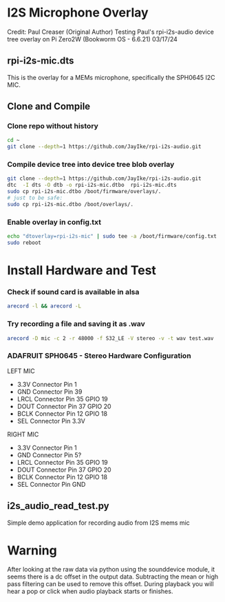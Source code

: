 # I2S Microphone Overlay
Credit: Paul Creaser (Original Author)
Testing Paul's rpi-i2s-audio device tree overlay on Pi Zero2W (Bookworm OS - 6.6.21) 03/17/24

## rpi-i2s-mic.dts

This is the overlay for a MEMs microphone, specifically the SPH0645 I2C MIC.

## Clone and Compile 
### Clone repo without history
``` bash
cd ~
git clone --depth=1 https://github.com/JayIke/rpi-i2s-audio.git
```
### Compile device tree into device tree blob overlay
``` bash
git clone --depth=1 https://github.com/JayIke/rpi-i2s-audio.git
dtc  -I dts -O dtb -o rpi-i2s-mic.dtbo  rpi-i2s-mic.dts 
sudo cp rpi-i2s-mic.dtbo /boot/firmware/overlays/.
# just to be safe:
sudo cp rpi-i2s-mic.dtbo /boot/overlays/.
```
### Enable overlay in config.txt
``` bash
echo "dtoverlay=rpi-i2s-mic" | sudo tee -a /boot/firmware/config.txt
sudo reboot
```
# Install Hardware and Test
### Check if sound card is available in alsa
``` bash
arecord -l && arecord -L
```
### Try recording a file and saving it as .wav
``` bash
arecord -D mic -c 2 -r 48000 -f S32_LE -V stereo -v -t wav test.wav
```
### ADAFRUIT SPH0645 - Stereo Hardware Configuration

  LEFT MIC
  - 3.3V Connector Pin 1
  - GND   Connector Pin 39
  - LRCL  Connector Pin 35 GPIO 19
  - DOUT  Connector Pin 37 GPIO 20
  - BCLK  Connector Pin 12 GPIO 18
  - SEL   Connector Pin 3.3V

  RIGHT MIC
  - 3.3V Connector Pin 1
  - GND   Connector Pin 5?
  - LRCL  Connector Pin 35 GPIO 19
  - DOUT  Connector Pin 37 GPIO 20
  - BCLK  Connector Pin 12 GPIO 18
  - SEL   Connector Pin GND

## i2s_audio_read_test.py

Simple demo application for recording audio from I2S mems mic

# Warning

After looking at the raw data via python using the sounddevice module, it seems there is a dc offset in the output data. Subtracting the mean or high pass filtering can be used to remove this offset. During playback you will hear a pop or click when audio playback starts or finishes.
